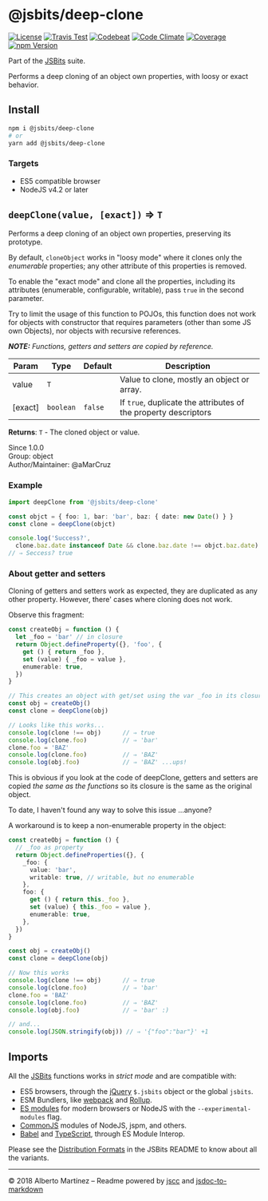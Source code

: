 # @jsbits/deep-clone

[![License][license-image]](LICENSE)
[![Travis Test][travis-image]][travis-url]
[![Codebeat][codebeat-image]][codebeat-url]
[![Code Climate][climate-image]][climate-url]
[![Coverage][cccover-image]][cccover-url]
[![npm Version][npm-image]][npm-url]

Part of the [JSBits][jsbits-url] suite.

Performs a deep cloning of an object own properties, with loosy or exact behavior.

## Install

```bash
npm i @jsbits/deep-clone
# or
yarn add @jsbits/deep-clone
```

### Targets

- ES5 compatible browser
- NodeJS v4.2 or later

## `deepClone(value, [exact])` ⇒ <code>T</code> 

Performs a deep cloning of an object own properties, preserving its
prototype.

By default, `cloneObject` works in "loosy mode" where it clones only
the _enumerable_ properties; any other attribute of this properties
is removed.

To enable the "exact mode" and clone all the properties, including its
attributes (enumerable, configurable, writable), pass `true` in the
second parameter.

Try to limit the usage of this function to POJOs, this function does not
work for objects with constructor that requires parameters (other than
some JS own Objects), nor objects with recursive references.

_**NOTE:** Functions, getters and setters are copied by reference._

| Param | Type | Default | Description |
| --- | --- | --- | --- |
| value | <code>T</code> |  | Value to clone, mostly an object or array. |
| \[exact] | <code>boolean</code> | <code>false</code> | If `true`, duplicate the attributes of the property descriptors |

**Returns**: <code>T</code> - The cloned object or value.  

Since 1.0.0<br>
Group: object<br>
Author/Maintainer: @aMarCruz<br>

### Example

```ts
import deepClone from '@jsbits/deep-clone'

const objct = { foo: 1, bar: 'bar', baz: { date: new Date() } }
const clone = deepClone(objct)

console.log('Success?',
  clone.baz.date instanceof Date && clone.baz.date !== objct.baz.date)
// ⇒ Seccess? true
```

### About getter and setters

Cloning of getters and setters work as expected, they are duplicated as any other property. However, there' cases where cloning does not work.

Observe this fragment:

```ts
const createObj = function () {
  let _foo = 'bar' // in closure
  return Object.defineProperty({}, 'foo', {
    get () { return _foo },
    set (value) { _foo = value },
    enumerable: true,
  })
}

// This creates an object with get/set using the var _foo in its closure
const obj = createObj()
const clone = deepClone(obj)

// Looks like this works...
console.log(clone !== obj)      // ⇒ true
console.log(clone.foo)          // ⇒ 'bar'
clone.foo = 'BAZ'
console.log(clone.foo)          // ⇒ 'BAZ'
console.log(obj.foo)            // ⇒ 'BAZ' ...ups!
```

This is obvious if you look at the code of deepClone, getters and setters are copied _the same as the functions_ so its closure is the same as the original object.

To date, I haven't found any way to solve this issue ...anyone?

A workaround is to keep a non-enumerable property in the object:

```ts
const createObj = function () {
  // _foo as property
  return Object.defineProperties({}, {
    _foo: {
      value: 'bar',
      writable: true, // writable, but no enumerable
    },
    foo: {
      get () { return this._foo },
      set (value) { this._foo = value },
      enumerable: true,
    },
  })
}

const obj = createObj()
const clone = deepClone(obj)

// Now this works
console.log(clone !== obj)      // ⇒ true
console.log(clone.foo)          // ⇒ 'bar'
clone.foo = 'BAZ'
console.log(clone.foo)          // ⇒ 'BAZ'
console.log(obj.foo)            // ⇒ 'bar' :)

// and...
console.log(JSON.stringify(obj)) // ⇒ '{"foo":"bar"}' +1
```

## Imports

All the [JSBits][jsbits-url] functions works in _strict mode_ and are compatible with:

* ES5 browsers, through the [jQuery](https://jquery.com/) `$.jsbits` object or the global `jsbits`.
* ESM Bundlers, like [webpack](http://webpack.github.io/) and [Rollup](https://rollupjs.org/).
* [ES modules](http://2ality.com/2014/09/es6-modules-final.html) for modern browsers or NodeJS with the `--experimental-modules` flag.
* [CommonJS](https://nodejs.org/docs/latest/api/modules.html#modules_modules) modules of NodeJS, jspm, and others.
* [Babel](https://babeljs.io/) and [TypeScript](www.typescriptlang.org/), through ES Module Interop.

Please see the [Distribution Formats][jsbits-formats] in the JSBits README to know about all the variants.

---
&copy; 2018 Alberto Martínez &ndash; Readme powered by [jscc](https://github.com/aMarCruz/jscc) and [jsdoc-to-markdown](https://github.com/75lb/jsdoc-to-markdown)

[license-image]:  https://img.shields.io/badge/license-BSD%202--Clause-blue.svg
[npm-image]:      https://img.shields.io/npm/v/@jsbits/deep-clone.svg
[npm-url]:        https://www.npmjs.com/package/@jsbits/deep-clone
[travis-image]:   https://img.shields.io/travis/ProJSLib/jsbits.svg
[travis-url]:     https://travis-ci.org/ProJSLib/jsbits
[codebeat-image]: https://codebeat.co/badges/5b07ccc1-be43-41d8-aeaf-eee1913d4173
[codebeat-url]:   https://codebeat.co/projects/github-com-projslib-jsbits-master
[climate-image]:  https://codeclimate.com/github/ProJSLib/jsbits/badges/gpa.svg
[climate-url]:    https://codeclimate.com/github/ProJSLib/jsbits
[cccover-image]:  https://api.codeclimate.com/v1/badges/e991c05e8a92448d30f0/test_coverage
[cccover-url]:    https://codeclimate.com/github/ProJSLib/jsbits/test_coverage
[jsbits-url]:     https://github.com/ProJSLib/jsbits
[jsbits-formats]: https://github.com/ProJSLib/jsbits#distribution-formats
